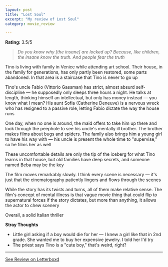 ```yaml
---
layout: post
title: "Lost Soul"
excerpt: "My review of Lost Soul"
category: movie_review

---
```


**Rating:** 3.5/5

<blockquote><i>Do you know why [the insane] are locked up? Because, like children, the insane know the truth. And people fear the truth</i></blockquote>Tino is living with family in Venice while attending art school. Their house, in the family for generations, has only partly been restored, some parts abandoned. In that area is a staircase that Tino is never to go up

Tino's uncle Fabio (Vittorio Gassman) has strict, almost absurd self-discipline — he supposedly only sleeps three hours a night. He talks at length, thinking himself an intellectual, but only has money instead — you know what I mean? His aunt Sofia (Catherine Deneuve) is a nervous wreck who has resigned to a passive role, letting Fabio dictate the way the house runs

One day, when no one is around, the maid offers to take him up there and look through the peephole to see his uncle's mentally ill brother. The brother makes films about bugs and spiders. The family also brings him a young girl to have his way with — his uncle is present the whole time to "supervise," so he films her as well

These uncomfortable details are only the tip of the iceberg for what Tino learns in that house, but old families have deep secrets, and someone named Beba may be the key

The film moves remarkably slowly. I think every scene is necessary — it's just that the cinematography patiently lingers and flows through the scenes

While the story has its twists and turns, all of them make relative sense. The film's concept of mental illness is that vague movie thing that could flip to supernatural forces if the story dictates, but more than anything, it allows the actor to chew scenery

Overall, a solid Italian thriller

<b>Stray Thoughts</b>
* Little girl asking if a boy would die for her — I knew a girl like that in 2nd grade. She wanted me to buy her expensive jewelry. I told her I'd try
* The priest says Tino is a "cute boy," that's weird, right?

<hr>

[See Review on Letterboxd](https://boxd.it/4Wgnnt)
